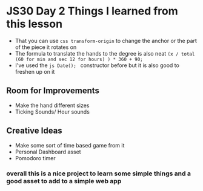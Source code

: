 # JS30 Day 2 Things I learned from this lesson
* That you can use ```css transform-origin``` to change the anchor or the part of the piece it rotates on
* The formula to translate the hands to the degree is also neat ```(x / total (60 for min and sec 12 for hours) ) * 360 + 90; ```
* I've used the ```js Date(); ``` constructor before but it is also good to freshen up on it

## Room for Improvements
* Make the hand different sizes
* Ticking Sounds/ Hour sounds

## Creative Ideas
* Make some sort of time based game from it
* Personal Dashboard asset
* Pomodoro timer

### overall this is a nice project to learn some simple things and a good asset to add to a simple web app